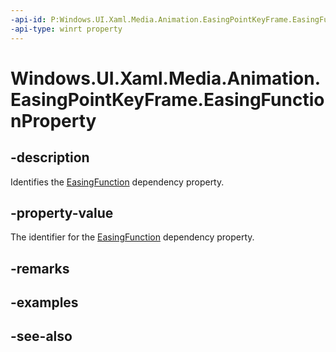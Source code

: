 ```yaml
---
-api-id: P:Windows.UI.Xaml.Media.Animation.EasingPointKeyFrame.EasingFunctionProperty
-api-type: winrt property
---
```


<!-- Property syntax
public Windows.UI.Xaml.DependencyProperty EasingFunctionProperty { get; }
-->

# Windows.UI.Xaml.Media.Animation.EasingPointKeyFrame.EasingFunctionProperty

## -description
Identifies the [EasingFunction](easingpointkeyframe_easingfunction.md) dependency property.



## -property-value
The identifier for the [EasingFunction](easingpointkeyframe_easingfunction.md) dependency property.

## -remarks

## -examples

## -see-also
